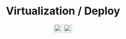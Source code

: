 <div align="center">

# Virtualization / Deploy

<a href="https://www.docker.com"><img src="https://img.shields.io/badge/docker-%230db7ed.svg?style=flat&logo=docker&logoColor=white" height="22" alt="Docker"/></a>
<a href="https://learn.microsoft.com/pt-br/windows-server/virtualization/hyper-v/hyper-v-technology-overview"><img src="https://img.shields.io/badge/HyperV-0078D6?style=flat&logo=windows&logoColor=white" height="22" alt="Hyper-V"/></a>

</div>
